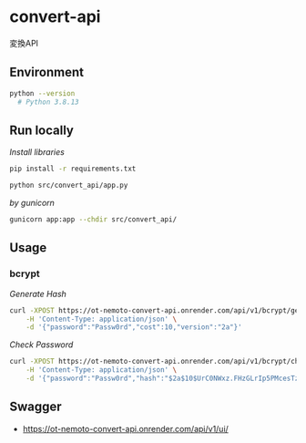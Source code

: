 # convert-api

変換API

## Environment

```sh
python --version
  # Python 3.8.13
```

## Run locally

*Install libraries*

```sh
pip install -r requirements.txt
```

```sh
python src/convert_api/app.py
```

*by gunicorn*

```sh
gunicorn app:app --chdir src/convert_api/
```

## Usage

### bcrypt

*Generate Hash*

```sh
curl -XPOST https://ot-nemoto-convert-api.onrender.com/api/v1/bcrypt/generate-hash \
    -H 'Content-Type: application/json' \
    -d '{"password":"Passw0rd","cost":10,"version":"2a"}'
```

*Check Password*

```sh
curl -XPOST https://ot-nemoto-convert-api.onrender.com/api/v1/bcrypt/check-password \
    -H 'Content-Type: application/json' \
    -d '{"password":"Passw0rd","hash":"$2a$10$UrC0NWxz.FHzGLrIp5PMcesTzs9YD6qSPw8yy4ZupM3YeoEswt4sq"}'
```

## Swagger

- https://ot-nemoto-convert-api.onrender.com/api/v1/ui/
